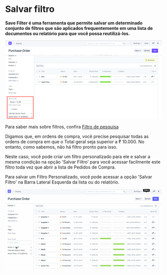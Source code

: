 # Salvar filtro


**Save Filter é uma ferramenta que permite salvar um determinado conjunto de filtros que são aplicados frequentemente em uma lista de documentos ou relatório para que você possa reutilizá-los.**


![Salvar filtro](/files/using-save-filter-1.png)


Para saber mais sobre filtros, confira [Filtro de pesquisa](/docs/v13/user/manual/en/using-erpnext/search-filter)


Digamos que, em ordens de compra, você precise pesquisar todas as ordens de compra em que o Total geral seja superior a ₹ 10.000. No entanto, como sabemos, não há filtro pronto para isso.


Neste caso, você pode criar um filtro personalizado para ele e salvar a mesma condição na opção 'Salvar Filtro' para você acessar facilmente este filtro toda vez que abrir a lista de Pedidos de Compra.


Para salvar um Filtro Personalizado, você pode acessar a opção 'Salvar Filtro' na Barra Lateral Esquerda da lista ou do relatório.


![Salvar filtro](/files/using-save-filter-1.gif)